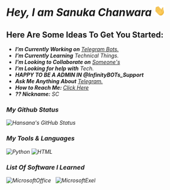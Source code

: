 # *Hey, I am Sanuka Chanwara* <img src="https://raw.githubusercontent.com/ABSphreak/ABSphreak/master/gifs/Hi.gif" width="30px">

## Here Are Some Ideas To Get You Started:

- <i><b> I’m Currently Working on</b> <a href="#"> Telegram Bots.</a></i>
- <i><b> I’m Currently Learning</b> Technical Things.</i>
- <i><b> I’m Looking to Collaborate on</b> <a href="#">  Someone's</a></i>
- <i><b> I’m Looking for help with</b> Tech.</i>
- <i><b> HAPPY TO BE A ADMIN IN @InfinityBOTs_Support </b> 
- <i><b> Ask Me Anything About</b> <a href="#">Telegram.</a></i>
- <i><b> How to Reach Me: <a href="https://t.me/Sanu_2021ss"></b>Click Here</b></a></i>
- <i><b>?? Nickname:</b> SC </i>

### My Github Status
![Hansana's GitHub Status](https://github-readme-stats.vercel.app/api?username=scprojectsLK&show_icons=true&theme=dark) 

### My Tools & Languages
![Python](https://img.shields.io/badge/Python-14354C?style=for-the-badge&logo=python&logoColor=white)  ![HTML](https://img.shields.io/badge/HTML5-E34F26?style=for-the-badge&logo=html5&logoColor=white)  

### List Of Software I Learned
![MicrosoftOffice](https://img.shields.io/badge/Microsoft_Office-D83B01?style=for-the-badge&logo=microsoft-office&logoColor=white)
![]()
![]()
![MicrosoftExel](https://img.shields.io/badge/-Microsoft%20Exel-brightgreen)
![]()
![]()
